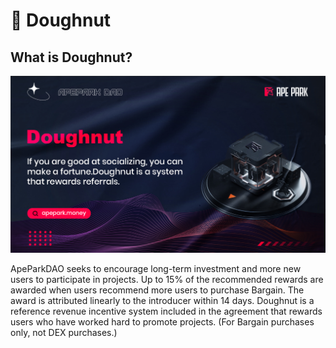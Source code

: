 # 🍩 Doughnut

## What is Doughnut?

![](../.gitbook/assets/Doughnut.jpg)

ApeParkDAO seeks to encourage long-term investment and more new users to participate in projects. Up to 15% of the recommended rewards are awarded when users recommend more users to purchase Bargain. The award is attributed linearly to the introducer within 14 days. Doughnut is a reference revenue incentive system included in the agreement that rewards users who have worked hard to promote projects. (For Bargain purchases only, not DEX purchases.)
